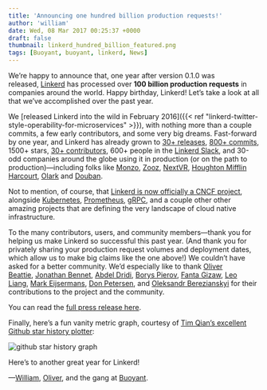 ```yaml
---
title: 'Announcing one hundred billion production requests!'
author: 'william'
date: Wed, 08 Mar 2017 00:25:37 +0000
draft: false
thumbnail: linkerd_hundred_billion_featured.png
tags: [Buoyant, buoyant, linkerd, News]
---
```


We’re happy to announce that, one year after version 0.1.0 was released, [Linkerd](https://linkerd.io/) has processed over **100 billion production requests** in companies around the world. Happy birthday, Linkerd! Let’s take a look at all that we’ve accomplished over the past year. 

We [released Linkerd into the wild in February 2016]({{< ref 
"linkerd-twitter-style-operability-for-microservices" >}}), with nothing more than a couple commits, a few early contributors, and some very big dreams. Fast-forward by one year, and Linkerd has already grown to [30+ releases](https://github.com/linkerd/linkerd/releases), [800+ commits](https://github.com/linkerd/linkerd/commits/master), 1500+ stars, [30+ contributors](https://github.com/linkerd/linkerd/graphs/contributors), 600+ people in the [Linkerd Slack](https://slack.linkerd.io/), and 30-odd companies around the globe using it in production (or on the path to production)—including folks like [Monzo](https://monzo.com/), [Zooz](https://zooz.com/), [NextVR](https://nextvr.com/), [Houghton Mifflin Harcourt](https://hmhco.com/), [Olark](https://olark.com/) and [Douban](https://douban.com/). 

Not to mention, of course, that [Linkerd is now officially a CNCF project](https://www.cncf.io/blog/2017/01/23/linkerd-project-joins-cloud-native-computing-foundation), alongside [Kubernetes](https://kubernetes.io/), [Prometheus](https://prometheus.io/), [gRPC](http://www.grpc.io/), and a couple other other amazing projects that are defining the very landscape of cloud native infrastructure.

To the many contributors, users, and community members—thank you for helping us make Linkerd so successful this past year. (And thank you for privately sharing your production request volumes and deployment dates, which allow us to make big claims like the one above!) We couldn’t have asked for a better community. We’d especially like to thank [Oliver Beattie](https://github.com/obeattie), [Jonathan Bennet](https://github.com/JonathanBennett), [Abdel Dridi](https://github.com/halve), [Borys Pierov](https://github.com/Ashald), [Fanta Gizaw](https://github.com/fantayeneh), [Leo Liang](https://github.com/leozc), [Mark Eijsermans](https://github.com/markeijsermans), [Don Petersen](https://github.com/dpetersen), and [Oleksandr Berezianskyi](https://github.com/OleksandrBerezianskyi) for their contributions to the project and the community. 

You can read the [full press release here](http://info.buoyant.io/press/2017/03/07/happy-1st-birthday-linkerd). 

Finally, here’s a fun vanity metric graph, courtesy of [Tim Qian’s excellent Github star history plotter](https://github.com/timqian/star-history): 

![github star history graph](/uploads/2017/07/buoyant-linkerd-github-star-history.png) 

Here’s to another great year for Linkerd! 

—[William](https://twitter.com/wm), [Oliver](https://twitter.com/olix0r), and the gang at [Buoyant](https://buoyant.io/).
